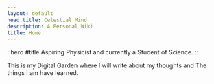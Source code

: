 ```yaml
---
layout: default
head.title: Celestial Mind
description: A Personal Wiki.
title: Home
---
```


::hero
#title
Aspiring Physicist and currently a Student of Science.
::

This is my Digital Garden where I will write about my thoughts and The things I am have learned. 
